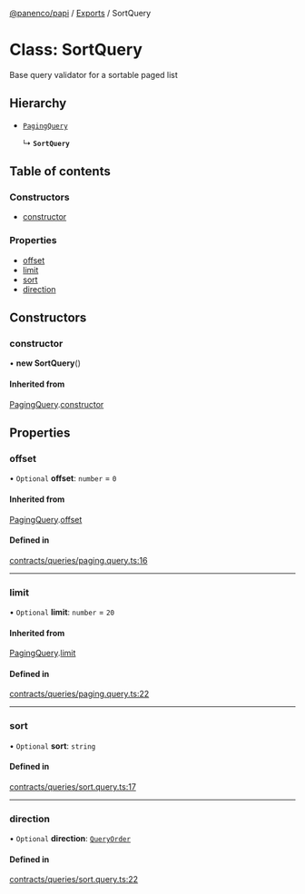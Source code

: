 [@panenco/papi](../README.md) / [Exports](../modules.md) / SortQuery

# Class: SortQuery

Base query validator for a sortable paged list

## Hierarchy

- [`PagingQuery`](PagingQuery.md)

  ↳ **`SortQuery`**

## Table of contents

### Constructors

- [constructor](SortQuery.md#constructor)

### Properties

- [offset](SortQuery.md#offset)
- [limit](SortQuery.md#limit)
- [sort](SortQuery.md#sort)
- [direction](SortQuery.md#direction)

## Constructors

### constructor

• **new SortQuery**()

#### Inherited from

[PagingQuery](PagingQuery.md).[constructor](PagingQuery.md#constructor)

## Properties

### offset

• `Optional` **offset**: `number` = `0`

#### Inherited from

[PagingQuery](PagingQuery.md).[offset](PagingQuery.md#offset)

#### Defined in

[contracts/queries/paging.query.ts:16](https://github.com/Panenco/papi/blob/1dcd4f2/src/contracts/queries/paging.query.ts#L16)

___

### limit

• `Optional` **limit**: `number` = `20`

#### Inherited from

[PagingQuery](PagingQuery.md).[limit](PagingQuery.md#limit)

#### Defined in

[contracts/queries/paging.query.ts:22](https://github.com/Panenco/papi/blob/1dcd4f2/src/contracts/queries/paging.query.ts#L22)

___

### sort

• `Optional` **sort**: `string`

#### Defined in

[contracts/queries/sort.query.ts:17](https://github.com/Panenco/papi/blob/1dcd4f2/src/contracts/queries/sort.query.ts#L17)

___

### direction

• `Optional` **direction**: [`QueryOrder`](../enums/QueryOrder.md)

#### Defined in

[contracts/queries/sort.query.ts:22](https://github.com/Panenco/papi/blob/1dcd4f2/src/contracts/queries/sort.query.ts#L22)
